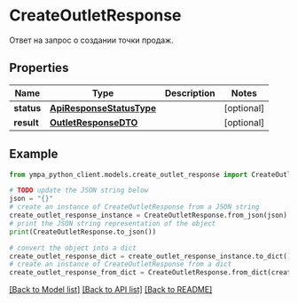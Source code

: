 # CreateOutletResponse

Ответ на запрос о создании точки продаж.

## Properties

Name | Type | Description | Notes
------------ | ------------- | ------------- | -------------
**status** | [**ApiResponseStatusType**](ApiResponseStatusType.md) |  | [optional] 
**result** | [**OutletResponseDTO**](OutletResponseDTO.md) |  | [optional] 

## Example

```python
from ympa_python_client.models.create_outlet_response import CreateOutletResponse

# TODO update the JSON string below
json = "{}"
# create an instance of CreateOutletResponse from a JSON string
create_outlet_response_instance = CreateOutletResponse.from_json(json)
# print the JSON string representation of the object
print(CreateOutletResponse.to_json())

# convert the object into a dict
create_outlet_response_dict = create_outlet_response_instance.to_dict()
# create an instance of CreateOutletResponse from a dict
create_outlet_response_from_dict = CreateOutletResponse.from_dict(create_outlet_response_dict)
```
[[Back to Model list]](../README.md#documentation-for-models) [[Back to API list]](../README.md#documentation-for-api-endpoints) [[Back to README]](../README.md)



